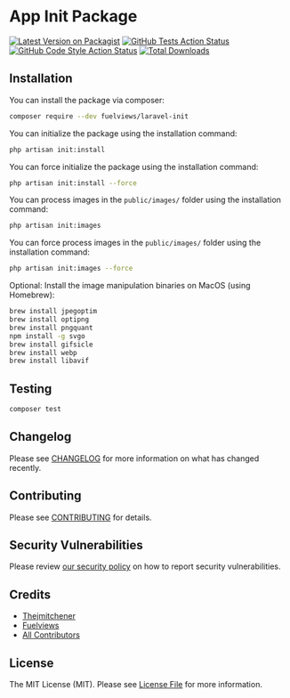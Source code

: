 # App Init Package

[![Latest Version on Packagist](https://img.shields.io/packagist/v/fuelviews/laravel-init.svg?style=flat-square)](https://packagist.org/packages/fuelviews/laravel-init)
[![GitHub Tests Action Status](https://img.shields.io/github/actions/workflow/status/fuelviews/laravel-init/run-tests.yml?branch=main&label=tests&style=flat-square)](https://github.com/fuelviews/laravel-init/actions?query=workflow%3Arun-tests+branch%3Amain)
[![GitHub Code Style Action Status](https://img.shields.io/github/actions/workflow/status/fuelviews/laravel-init/fix-php-code-style-issues.yml?label=code%20style&style=flat-square)](https://github.com/fuelviews/laravel-init/actions?query=workflow%3A"Fix+PHP+code+style+issues")
[![Total Downloads](https://img.shields.io/packagist/dt/fuelviews/laravel-init.svg?style=flat-square)](https://packagist.org/packages/fuelviews/laravel-init)

## Installation

You can install the package via composer:

```bash
composer require --dev fuelviews/laravel-init
```

You can initialize the package using the installation command:

```bash
php artisan init:install
```

You can force initialize the package using the installation command:


```bash
php artisan init:install --force
```

You can process images in the ```public/images/``` folder using the installation command:

```bash
php artisan init:images
```

You can force process images in the ```public/images/``` folder using the installation command:

```bash
php artisan init:images --force
```


Optional: Install the image manipulation binaries on MacOS (using Homebrew):

```bash
brew install jpegoptim
brew install optipng
brew install pngquant
npm install -g svgo
brew install gifsicle
brew install webp
brew install libavif
```

## Testing

```bash
composer test
```

## Changelog

Please see [CHANGELOG](CHANGELOG.md) for more information on what has changed recently.

## Contributing

Please see [CONTRIBUTING](CONTRIBUTING.md) for details.

## Security Vulnerabilities

Please review [our security policy](../../security/policy) on how to report security vulnerabilities.

## Credits

- [Thejmitchener](https://github.com/thejmitchener)
- [Fuelviews](https://github.com/fuelviews)
- [All Contributors](../../contributors)

## License

The MIT License (MIT). Please see [License File](LICENSE.md) for more information.
